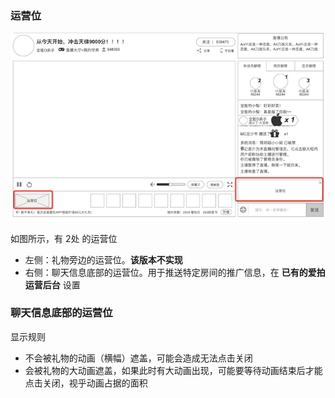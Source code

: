 ### 运营位
![运营位](img/ad.png)

如图所示，有 2处 的运营位

* 左侧：礼物旁边的运营位。**该版本不实现**
* 右侧：聊天信息底部的运营位。用于推送特定房间的推广信息，在 **已有的爱拍运营后台** 设置

### 聊天信息底部的运营位
显示规则

* 不会被礼物的动画（横幅）遮盖，可能会造成无法点击关闭
* 会被礼物的大动画遮盖，如果此时有大动画出现，可能要等待动画结束后才能点击关闭，视乎动画占据的面积